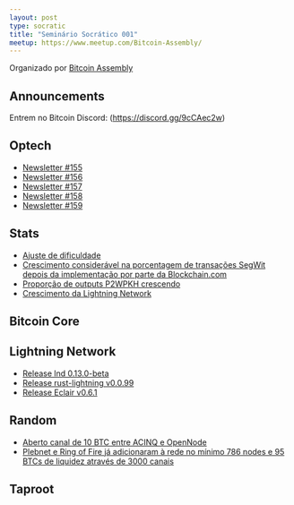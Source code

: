 ```yaml
---
layout: post
type: socratic
title: "Seminário Socrático 001"
meetup: https://www.meetup.com/Bitcoin-Assembly/
---
```


Organizado por [Bitcoin Assembly](https://twitter.com/bitcoinassembly)

## Announcements

Entrem no Bitcoin Discord: (https://discord.gg/9cCAec2w)

## Optech

- [Newsletter #155](https://bitcoinops.org/en/newsletters/2021/06/30/)<br>
- [Newsletter #156](https://bitcoinops.org/en/newsletters/2021/07/07/)<br>
- [Newsletter #157](https://bitcoinops.org/en/newsletters/2021/07/14/)<br>
- [Newsletter #158](https://bitcoinops.org/en/newsletters/2021/07/21/)<br>
- [Newsletter #159](https://bitcoinops.org/en/newsletters/2021/07/28/)<br>

## Stats

- [Ajuste de dificuldade](http://bitcoin.sipa.be/speed-lin-ever.png)<br>
- [Crescimento considerável na porcentagem de transações SegWit depois da implementação por parte da Blockchain.com](https://transactionfee.info/charts/transactions-spending-segwit/?start=2017-06-28)<br>
- [Proporção de outputs P2WPKH crescendo](https://transactionfee.info/charts/output-type-distribution-count/?start=2021-01-01&avg=7)<br>
- [Crescimento da Lightning Network](https://bitcoinvisuals.com/lightning)<br>

## Bitcoin Core

## Lightning Network

- [Release lnd 0.13.0-beta](https://github.com/lightningnetwork/lnd/releases/tag/v0.13.0-beta)<br>
- [Release rust-lightning v0.0.99](https://github.com/rust-bitcoin/rust-lightning/releases/tag/v0.0.99)<br>
- [Release Eclair v0.6.1](https://github.com/ACINQ/eclair/releases/tag/v0.6.1)<br>

## Random
- [Aberto canal de 10 BTC entre ACINQ e OpenNode](https://twitter.com/BTC_LN/status/1418254705986138113)<br>
- [Plebnet e Ring of Fire já adicionaram à rede no mínimo 786 nodes e 95 BTCs de liquidez através de 3000 canais](https://twitter.com/capoczino/status/1415992091885383684?s=20)<br>

## Taproot 
